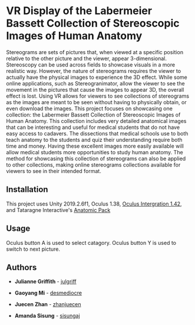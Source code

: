 # VR Display of the Labermeier Bassett Collection of Stereoscopic Images of Human Anatomy

Stereograms are sets of pictures that, when viewed at a specific position relative to the other picture and the viewer, appear 3-dimensional. Stereoscopy can be used across fields to showcase visuals in a more realistic way. However, the nature of stereograms requires the viewer to actually have the physical images to experience the 3D effect. While some online applications, such as Stereogranimator, allow the viewer to see the movement in the pictures that cause the images to appear 3D, the overall effect is lost. Using VR allows for viewers to see collections of stereograms as the images are meant to be seen without having to physically obtain, or even download the images. This project focuses on showcasing one collection: the Labermeier Bassett Collection of Stereoscopic Images of Human Anatomy. This collection includes very detailed anatomical images that can be interesting and useful for medical students that do not have easy access to cadavers. The dissections that medical schools use to both teach anatomy to the students and quiz their understanding require both time and money. Having these excellent images more easily available will allow medical students more opportunities to study human anatomy. The method for showcasing this collection of stereograms can also be applied to other collections, making online stereograms collections available for viewers to see in their intended format. 

## Installation 

This project uses Unity 2019.2.6f1, Oculus 1.38, [Oculus Intergration 1.42](https://assetstore.unity.com/publishers/25353), and Tataragne Interactive's [Anatomic Pack](https://assetstore.unity.com/packages/3d/props/anatomic-pack-79612)

## Usage 

Oculus button A is used to select catagory. Oculus button Y is used to switch to next picture. 

## Authors 

* **Julianne Griffith** - [julgriff](https://github.com/julgriff)

* **Gaoyang Mi** - [desmediocre](https://github.com/desmediocre)

* **Juecen Zhan** - [zhanjuecen](https://github.com/zhanjuecen)

* **Amanda Sisung** - [sisungaj](https://github.com/sisungaj)

